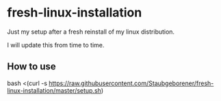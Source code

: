 # fresh-linux-installation
Just my setup after a fresh reinstall of my linux distribution.

I will update this from time to time.

## How to use
bash <(curl -s https://raw.githubusercontent.com/Staubgeborener/fresh-linux-installation/master/setup.sh)

